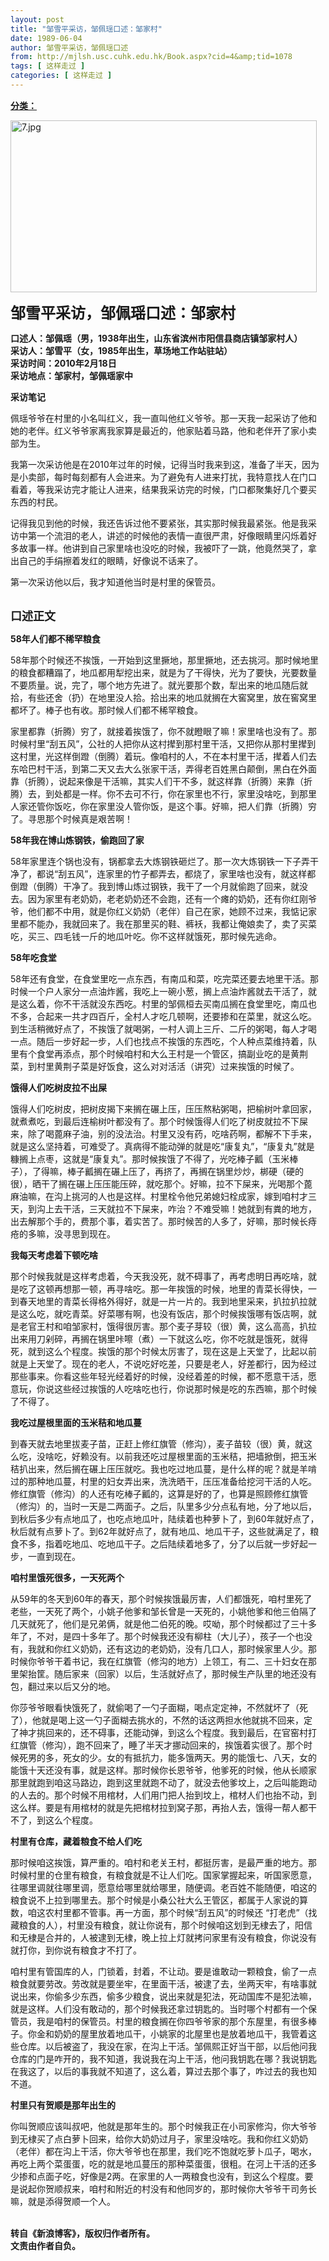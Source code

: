 ```yaml
---
layout: post
title: "邹雪平采访，邹佩瑶口述：邹家村"
date: 1989-06-04
author: 邹雪平采访，邹佩瑶口述
from: http://mjlsh.usc.cuhk.edu.hk/Book.aspx?cid=4&amp;tid=1078
tags: [ 这样走过 ]
categories: [ 这样走过 ]
---
```


<div style="margin: 15px 10px 10px 0px;">
<div>
<span id="ctl00_ContentPlaceHolder1_chapter1_SubjectLabel" style="font-weight:bold;text-decoration:underline;">
   分类：
  </span>
</div>
<p>
<img align="top" alt="7.jpg" border="0" height="275" src="https://i.imgur.com/72fpdhh.jpg" width="490"/>
</p>
<p>
<strong>
<font size="5">
    邹雪平采访，邹佩瑶口述：邹家村
   </font>
</strong>
</p>
<p>
<strong>
   口述人：邹佩瑶（男，1938年出生，山东省滨州市阳信县商店镇邹家村人）
   <br/>
   采访人：邹雪平（女，1985年出生，草场地工作站驻站）
   <br/>
   采访时间：2010年2月18日
   <br/>
   采访地点：邹家村，邹佩瑶家中
  </strong>
</p>
<p>
<strong>
   采访笔记
  </strong>
</p>
<p>
  佩瑶爷爷在村里的小名叫红义，我一直叫他红义爷爷。那一天我一起采访了他和她的老伴。红义爷爷家离我家算是最近的，他家贴着马路，他和老伴开了家小卖部为生。
 </p>
<p>
  我第一次采访他是在2010年过年的时候，记得当时我来到这，准备了半天，因为是小卖部，每时每刻都有人会进来。为了避免有人进来打扰，我特意找人在门口看着，等我采访完才能让人进来，结果我采访完的时候，门口都聚集好几个要买东西的村民。
 </p>
<p>
  记得我见到他的时候，我还告诉过他不要紧张，其实那时候我最紧张。他是我采访中第一个流泪的老人，讲述的时候他的表情一直很严肃，好像眼睛里闪烁着好多故事一样。他讲到自己家里啥也没吃的时候，我被吓了一跳，他竟然哭了，拿出自己的手绢擦着发红的眼睛，好像说不话来了。
 </p>
<p>
  第一次采访他以后，我才知道他当时是村里的保管员。
 </p>
<p>
<br/>
<strong>
<font size="4">
    口述正文
   </font>
</strong>
</p>
<p>
<strong>
   58年人们都不稀罕粮食
  </strong>
</p>
<p>
  58年那个时候还不挨饿，一开始到这里撅地，那里撅地，还去挑河。那时候地里的粮食都糟蹋了，地瓜都用犁挖出来，就是为了干得快，光为了要快，光要数量不要质量。说，完了，哪个地方先进了。就光要那个数，犁出来的地瓜随后就拾，有些还舍（扔）在地里没人拾。拾出来的地瓜就搁在大窖窝里，放在窖窝里都坏了。棒子也有收。那时候人们都不稀罕粮食。
 </p>
<p>
  家里都靠（折腾）穷了，就接着挨饿了，你不就瞪眼了嘛！家里啥也没有了。那时候村里“刮五风”，公社的人把你从这村撵到那村里干活，又把你从那村里撵到这村里，光这样倒蹬（倒腾）着玩。像咱村的人，不在本村里干活，撵着人们去东哈巴村干活，到第二天又去大么张家干活，弄得老百姓黑白颠倒，黑白在外面靠（折腾），说起来像是干活嘛，其实人们干不多，就这样靠（折腾）来靠（折腾）去，到处都是一样。你不去可不行，你在家里也不行，家里没啥吃，到那里人家还管你饭吃，你在家里没人管你饭，是这个事。好嘛，把人们靠（折腾）穷了。寻思那个时候真是艰苦啊！
 </p>
<p>
<strong>
   58年我在博山炼钢铁，偷跑回了家
  </strong>
</p>
<p>
  58年家里连个锅也没有，锅都拿去大炼钢铁砸烂了。那一次大炼钢铁一下子弄干净了，都说“刮五风”，连家里的竹子都弄去，都烧了，家里啥也没有，就这样都倒蹬（倒腾）干净了。我到博山炼过钢铁，我干了一个月就偷跑了回来，就没去。因为家里有老奶奶，老老奶奶还不会跑，还有一个瘫的奶奶，还有你红刚爷爷，他们都不中用，就是你红义奶奶（老伴）自己在家，她顾不过来，我惦记家里都不能办，我就回来了。我在那里买的鞋、裤袄，我都让俺娘卖了，卖了买菜吃，买三、四毛钱一斤的地瓜叶吃。你不这样就饿死，那时候先逃命。
 </p>
<p>
<strong>
   58年吃食堂
  </strong>
</p>
<p>
  58年还有食堂，在食堂里吃一点东西，有南瓜和菜，吃完菜还要去地里干活。那时候一个户人家分一点油炸酱，我吃上一碗小葱，搁上点油炸酱就去干活了，就是这么着，你不干活就没东西吃。村里的邹佩桓去买南瓜搁在食堂里吃，南瓜也不多，合起来一共才四百斤，全村人才吃几顿啊，还要掺和在菜里，就这么吃。到生活稍微好点了，不挨饿了就喝粥，一村人调上三斤、二斤的粥喝，每人才喝一点。随后一步好起一步，人们也找点不挨饿的东西吃，个人种点菜维持着，队里有个食堂再添点，那个时候咱村和大么王村是一个管区，搞副业吃的是黄荆菜，到村里黄荆子菜是好饭食，这么对对活活（讲究）过来挨饿的时候了。
 </p>
<p>
<strong>
   饿得人们吃树皮拉不出屎
  </strong>
</p>
<p>
  饿得人们吃树皮，把树皮揭下来搁在碾上压，压压熬粘粥喝，把榆树叶拿回家，就煮煮吃，到最后连榆树叶都没有了。那个时候饿得人们吃了树皮就拉不下屎来，除了喝蓖麻子油，别的没法治。村里又没有药，吃啥药啊，都解不下手来，就是这么坚持着，可难受了。真病得不能动弹的就是吃“康复丸”，“康复丸”就是糠搁上点枣，这就是“康复丸”。那时候挨饿了不得了，光吃棒子瓤（玉米棒子），了得嘛，棒子瓤搁在碾上压了，再挤了，再搁在锅里炒炒，梆硬（硬的很），晒干了搁在碾上压压能压碎，就吃那个。好嘛，拉不下屎来，光喝那个蓖麻油嘛，在沟上挑河的人也是这样。村里栓令他兄弟媳妇栓成家，嫁到咱村才三天，到沟上去干活，三天就拉不下屎来，咋治？不难受嘛！她就到有粪的地方，出去解那个手的，费那个事，着实苦了。那时候苦的人多了，好嘛，那时候长痔疮的多嘛，没寻思到现在。
 </p>
<p>
<strong>
   我每天考虑着下顿吃啥
  </strong>
</p>
<p>
  那个时候我就是这样考虑着，今天我没死，就不碍事了，再考虑明日再吃啥，就是吃了这顿再想那一顿，再寻啥吃。那一年挨饿的时候，地里的青菜长得快，一到春天地里的青菜长得格外得好，就是一片一片的。我到地里采来，扒拉扒拉就是这么吃，就吃青菜。好菜哪有啊，也没有饭店，那个时候挨饿哪有饭店啊，就是老官王村和咱邹家村，饿得很厉害。那个麦子芽较（很）黄，这么高高，扒拉出来用刀剁碎，再搁在锅里咔嚓（煮）一下就这么吃，你不吃就是饿死，就得死，就到这么个程度。挨饿的那个时候太厉害了，现在这是上天堂了，比起以前就是上天堂了。现在的老人，不说吃好吃差，只要是老人，好差都行，因为经过那些事来。你看这些年轻光经着好的时候，没经着差的时候，都不愿意干活，愿意玩，你说这些经过挨饿的人吃啥吃也行，你说那时候是吃的东西嘛，那个时候了不得了。
 </p>
<p>
<strong>
   我吃过屋根里面的玉米秸和地瓜蔓
  </strong>
</p>
<p>
  到春天就去地里拔麦子苗，正赶上修红旗管（修沟），麦子苗较（很）黄，就这么吃，没啥吃，好赖没有。以前我还吃过屋根里面的玉米秸，把墙掀倒，把玉米秸扒出来，然后搁在碾上压压就吃。我也吃过地瓜蔓，是什么样的呢？就是羊啃过的那种地瓜蔓，村里的妇女弄出来，洗洗晒干，压压准备给挖河干活的人吃。修红旗管（修沟）的人还有吃棒子瓤的，这算是好的了，也算是照顾修红旗管（修沟）的，当时一天是二两面子。之后，队里多少分点私有地，分了地以后，到秋后多少有点地瓜了，也吃点地瓜叶，陆续着也种萝卜了，到60年就好点了，秋后就有点萝卜了。到62年就好点了，就有地瓜、地瓜干子，这些就满足了，粮食不多，指着吃地瓜、吃地瓜干子。之后陆续着地多了，分了以后就一步好起一步，一直到现在。
 </p>
<p>
<strong>
   咱村里饿死很多，一天死两个
  </strong>
</p>
<p>
  从59年的冬天到60年的春天，那个时候挨饿最厉害，人们都饿死，咱村里死了老些，一天死了两个，小姚子他爹和邹长曾是一天死的，小姚他爹和他三伯隔了几天就死了，他们是兄弟俩，就是他二伯死的晚。哎呦，那个时候都过了三十多年了，不对，是四十多年了。那个时候我还没有柳柱（大儿子），孩子一个也没有，我就和你红义奶奶，还有这边的老奶奶，没有几口人，那时候家里人少。那时候你爷爷干着书记，我在红旗管（修沟的地方）上领工，有二、三十妇女在那里架抬筐。随后家来（回家）以后，生活就好点了，那时候生产队里的地还没有包，翻过来以后又分的地。
 </p>
<p>
  你莎爷爷眼看快饿死了，就偷喝了一勺子面糊，喝点定定神，不然就坏了（死了），他就是喝上这一勺子面糊去挑水的，不然的话这两担水他就挑不回来，定了神才挑回来的，还不碍事，还能动弹，到这么个程度。我到最后，在官窑村打红旗管（修沟），跑不回来了，睡了半天才挪动回来的，挨饿着实很了。那个时候死男的多，死女的少。女的有抵抗力，能多饿两天。男的能饿七、八天，女的能饿十天还没有事，就是这样。那时候你长恩爷爷，他爹死的时候，他从长顺家那里就跑到咱这马路边，跑到这里就跑不动了，就没去他爹坟上，之后叫能跑动的人去的。那个时候不用棺材，人们用门把人抬到坟上，棺材人们也抬不动，到这么样。要是有用棺材的就是先把棺材拉到窝子那，再抬人去，饿得一帮人都干不了，到这么个程度。
 </p>
<p>
<strong>
   村里有仓库，藏着粮食不给人们吃
  </strong>
</p>
<p>
  那时候咱这挨饿，算严重的。咱村和老关王村，都挺厉害，是最严重的地方。那时候村里的仓里有粮食，有粮食就是不让人们吃。国家掌握起来，听国家愿意，往哪里调就往哪里调，愿意给哪里就给哪里，随便调。老百姓不能随便，咱这的粮食说不上拉到哪里去。那个时候是小桑公社大么王管区，都属于人家说的算数，咱这农村里都不管事。再一方面，那个时候“刮五风”的时候还 “打老虎”（找藏粮食的人），村里没有粮食，就让你说有，那个时候咱这划到无棣去了，阳信和无棣是合并的，人被逮到无棣，晚上拉上灯就拷问家里有没有粮食，你说没有就打你，到你说有粮食才不打了。
 </p>
<p>
  咱村里有管国库的人，门锁着，封着，不让动。要是谁敢动一颗粮食，偷了一点粮食就要劳改。劳改就是要坐牢，在里面干活，被逮了去，坐两天牢，有啥事就说出来，你偷多少东西，偷多少粮食，说出来就是犯法，死动国库不是犯法嘛，就是这样。人们没有敢动的，那个时候我还拿过钥匙的。当时哪个村都有一个保管员，我是咱村的保管员。村里的粮食搁在你四爷爷家的那个东屋里，有很多棒子。你金和奶奶的屋里放着地瓜干，小姚家的北屋里也是放着地瓜干，我管着这些仓库。以后被盗了，我没在家，在沟上干活。邹佩熙正好当干部，以后他问我仓库的门是咋开的，我不知道，我说我在沟上干活，他问我钥匙在哪？我说钥匙在我这了，以后的事我就不知道了，这么着，算过去那个事了，咋过去的我也知不道。
 </p>
<p>
<strong>
   村里只有贺顺是那年出生的
  </strong>
</p>
<p>
  你叫贺顺应该叫叔吧，他就是那年生的。那个时候我正在小司家修沟，你大爷爷到无棣买了点白萝卜回来，给你大奶奶过月子，家里没啥吃。我和你红义奶奶（老伴）都在沟上干活，你大爷爷也在那里，我们吃不饱就吃萝卜瓜子，喝水，再吃上两个菜蛋蛋，吃的就是地瓜蔓压的那种菜蛋蛋，很粗。在河上干活的还多少掺和点面子吃，好像是2两。在家里的人一两粮食也没有，到这么个程度。要是说起你贺顺叔来，咱村和附近的村没有和他同岁的，那时候你大爷爷干司务长嘛，就是添得贺顺一个人。
 </p>
<p>
<br/>
<strong>
   转自《新浪博客》，版权归作者所有。
   <br/>
   文责由作者自负。
  </strong>
</p>
</div>
